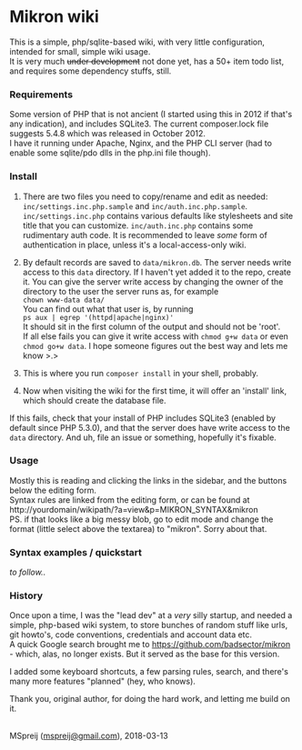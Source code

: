 # Mikron wiki

This is a simple, php/sqlite-based wiki, with very little configuration, intended for small, simple wiki usage.  
It is very much ~~under development~~ not done yet, has a 50+ item todo list, and requires some dependency stuffs, still.


### Requirements
Some version of PHP that is not ancient (I started using this in 2012 if that's any indication), and includes SQLite3. The current composer.lock file suggests 5.4.8 which was released in October 2012.  
I have it running under Apache, Nginx, and the PHP CLI server (had to enable some sqlite/pdo dlls in the php.ini file though).


### Install

1. There are two files you need to copy/rename and edit as needed: `inc/settings.inc.php.sample` and `inc/auth.inc.php.sample`. `inc/settings.inc.php` contains various defaults like stylesheets and site title that you can customize. `inc/auth.inc.php` contains some rudimentary auth code. It is recommended to leave *some* form of authentication in place, unless it's a local-access-only wiki.
2. By default records are saved to `data/mikron.db`. The server needs write access to this `data` directory. If I haven't yet added it to the repo, create it. You can give the server write access by changing the owner of the directory to the user the server runs as, for example  
`chown www-data data/`  
You can find out what that user is, by running  
`ps aux | egrep '(httpd|apache|nginx)'`  
It should sit in the first column of the output and should not be 'root'.  
If all else fails you can give it write access with `chmod g+w data` or even `chmod go+w data`. I hope someone figures out the best way and lets me know >.>

3. This is where you run `composer install` in your shell, probably.
4. Now when visiting the wiki for the first time, it will offer an 'install' link, which should create the database file.

If this fails, check that your install of PHP includes SQLite3 (enabled by default since PHP 5.3.0), and that the server does have write access to the `data` directory. And uh, file an issue or something, hopefully it's fixable.


### Usage

Mostly this is reading and clicking the links in the sidebar, and the buttons below the editing form.  
Syntax rules are linked from the editing form, or can be found at  
http://yourdomain/wikipath/?a=view&p=MIKRON_SYNTAX&mikron  
PS. if that looks like a big messy blob, go to edit mode and change the format (little select above the textarea) to "mikron". Sorry about that.

### Syntax examples / quickstart

*to follow..*


### History

Once upon a time, I was the "lead dev" at a *very* silly startup, and needed a simple, php-based wiki system, to store bunches of random stuff like urls, git howto's, code conventions, credentials and account data etc.  
A quick Google search brought me to https://github.com/badsector/mikron - which, alas, no longer exists. But it served as the base for this version.

I added some keyboard shortcuts, a few parsing rules, search, and there's many more features "planned" (hey, who knows).

Thank you, original author, for doing the hard work, and letting me build on it.
<br>
<br>

MSpreij (<mspreij@gmail.com>), 2018-03-13
